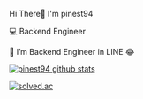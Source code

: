 Hi There👋 I'm pinest94

💻 Backend Engineer

🌱 I’m Backend Engineer in LINE 😂

[![pinest94 github stats](https://github-readme-stats.vercel.app/api?username=pinest94&show_icons=true)](https://github.com/pinest94/pinest94)

[![solved.ac](http://mazassumnida.wtf/api/v2/generate_badge?boj=doingnow94)](https://solved.ac/doingnow94)
